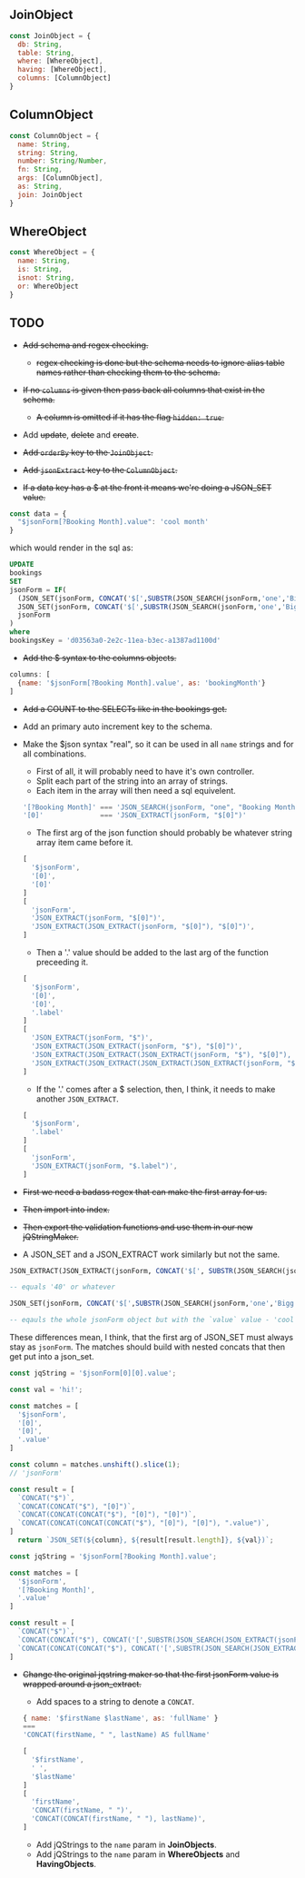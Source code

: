 ## JoinObject                           
                                   
```js
const JoinObject = {                    
  db: String,                           
  table: String,                        
  where: [WhereObject],                 
  having: [WhereObject],
  columns: [ColumnObject]               
}                                       
```

## ColumnObject                         
                                     
```js
const ColumnObject = {                  
  name: String,                         
  string: String,                         
  number: String/Number,                         
  fn: String,
  args: [ColumnObject],
  as: String,                           
  join: JoinObject
}
```

## WhereObject
                   
```js
const WhereObject = {
  name: String,
  is: String,
  isnot: String,
  or: WhereObject
}
```

## TODO

- ~~Add schema and regex checking.~~
  - ~~regex checking is done but the schema needs to ignore alias table names rather than checking them
  to the schema.~~

- ~~If no `columns` is given then pass back all columns that exist in the schema.~~
  - ~~A column is omitted if it has the flag `hidden: true`.~~

- Add ~~update~~, ~~delete~~ and ~~create~~.

- ~~Add `orderBy` key to the `JoinObject`.~~

- ~~Add `jsonExtract` key to the `ColumnObject`.~~

- ~~If a data key has a $ at the front it means we're doing a JSON_SET value.~~

```js
const data = {
  "$jsonForm[?Booking Month].value": 'cool month'
}

```

which would render in the sql as: 
```sql
UPDATE
bookings
SET
jsonForm = IF(
  (JSON_SET(jsonForm, CONCAT('$[',SUBSTR(JSON_SEARCH(jsonForm,'one','Bigg Spend'), 4,LOCATE('].',JSON_SEARCH(jsonForm, 'one', 'Bigg Spend'))-4),'].value'),'cool month') IS NOT NULL),
  JSON_SET(jsonForm, CONCAT('$[',SUBSTR(JSON_SEARCH(jsonForm,'one','Bigg Spend'), 4,LOCATE('].',JSON_SEARCH(jsonForm, 'one', 'Bigg Spend'))-4),'].value'),'cool month'),
  jsonForm
)
where
bookingsKey = 'd03563a0-2e2c-11ea-b3ec-a1387ad1100d'
```

- ~~Add the $ syntax to the columns objects.~~

```js
columns: [
  {name: '$jsonForm[?Booking Month].value', as: 'bookingMonth'}
]
```

- ~~Add a COUNT to the SELECTs like in the bookings get.~~

- Add an primary auto increment key to the schema.

- Make the $json syntax "real", so it can be used in all `name` strings and for all combinations.
  - First of all, it will probably need to have it's own controller.
  - Split each part of the string into an array of strings.
  - Each item in the array will then need a sql equivelent.
  ```js
  '[?Booking Month]' === 'JSON_SEARCH(jsonForm, "one", "Booking Month")'
  '[0]'              === 'JSON_EXTRACT(jsonForm, "$[0]")'
  ```
  - The first arg of the json function should probably be whatever string array item came before it.
  ```js
  [
    '$jsonForm',
    '[0]',
    '[0]'
  ]
  [
    'jsonForm',
    'JSON_EXTRACT(jsonForm, "$[0]")',
    'JSON_EXTRACT(JSON_EXTRACT(jsonForm, "$[0]"), "$[0]")',
  ]
  ```
  - Then a '.' value should be added to the last arg of the function preceeding it.
  ```js
  [
    '$jsonForm',
    '[0]',
    '[0]',
    '.label'
  ]
  [
    'JSON_EXTRACT(jsonForm, "$")',
    'JSON_EXTRACT(JSON_EXTRACT(jsonForm, "$"), "$[0]")',
    'JSON_EXTRACT(JSON_EXTRACT(JSON_EXTRACT(jsonForm, "$"), "$[0]"), "$[0]")',
    'JSON_EXTRACT(JSON_EXTRACT(JSON_EXTRACT(JSON_EXTRACT(jsonForm, "$"), "$[0]"), "$[0]"), "$.label")',
  ]
  ```
  - If the '.' comes after a $ selection, then, I think, it needs to make another `JSON_EXTRACT`.
  ```js
  [
    '$jsonForm',
    '.label'
  ]
  [
    'jsonForm',
    'JSON_EXTRACT(jsonForm, "$.label")',
  ]
  ```

- ~~First we need a badass regex that can make the first array for us.~~
- ~~Then import into index.~~
- ~~Then export the validation functions and use them in our new jQStringMaker.~~


- A JSON_SET and a JSON_EXTRACT work similarly but not the same.

```sql
JSON_EXTRACT(JSON_EXTRACT(jsonForm, CONCAT('$[', SUBSTR(JSON_SEARCH(jsonForm, 'one', 'Bigg Spend'), 4, 1), ']')), "$.value")

-- equals '40' or whatever

JSON_SET(jsonForm, CONCAT('$[',SUBSTR(JSON_SEARCH(jsonForm,'one','Bigg Spend'), 4,LOCATE('].',JSON_SEARCH(jsonForm, 'one', 'Bigg Spend'))-4),'].value'),'cool month')

-- eqauls the whole jsonForm object but with the `value` value - 'cool month' 
```

These differences mean, I think, that the first arg of JSON_SET must always stay as `jsonForm`.
The matches should build with nested concats that then get put into a json_set.
```js
const jqString = '$jsonForm[0][0].value';

const val = 'hi!';

const matches = [
  '$jsonForm',
  '[0]',
  '[0]',
  '.value'
]

const column = matches.unshift().slice(1);
// 'jsonForm'

const result = [
  `CONCAT("$")`,
  `CONCAT(CONCAT("$"), "[0]")`,
  `CONCAT(CONCAT(CONCAT("$"), "[0]"), "[0]")`,
  `CONCAT(CONCAT(CONCAT(CONCAT("$"), "[0]"), "[0]"), ".value")`,
]
  return `JSON_SET(${column}, ${result[result.length]}, ${val})`;
```

```js
const jqString = '$jsonForm[?Booking Month].value';

const matches = [
  '$jsonForm',
  '[?Booking Month]',
  '.value'
]

const result = [
  `CONCAT("$")`,
  `CONCAT(CONCAT("$"), CONCAT('[',SUBSTR(JSON_SEARCH(JSON_EXTRACT(jsonForm, "$"),'one','Booking Month'), 4,LOCATE(']',JSON_SEARCH(JSON_EXTRACT(jsonForm, "$"), 'one', 'Booking Month'))-4),']'))`,
  `CONCAT(CONCAT(CONCAT("$"), CONCAT('[',SUBSTR(JSON_SEARCH(JSON_EXTRACT(jsonForm, "$"),'one','Booking Month'), 4,LOCATE(']',JSON_SEARCH(JSON_EXTRACT(jsonForm, "$"), 'one', 'Booking Month'))-4),']')), ".value")`,
]
```

- ~~Change the original jqstring maker so that the first jsonForm value is wrapped around a json_extract.~~


  - Add spaces to a string to denote a `CONCAT`.
  ```js
  { name: '$firstName $lastName', as: 'fullName' }
  ===
  'CONCAT(firstName, " ", lastName) AS fullName'

  [
    '$firstName',
    ' ',
    '$lastName'
  ]
  [
    'firstName',
    'CONCAT(firstName, " ")',
    'CONCAT(CONCAT(firstName, " "), lastName)',
  ]
  ```

  - Add jQStrings to the `name` param in **JoinObjects**.
  - Add jQStrings to the `name` param in **WhereObjects** and **HavingObjects**.